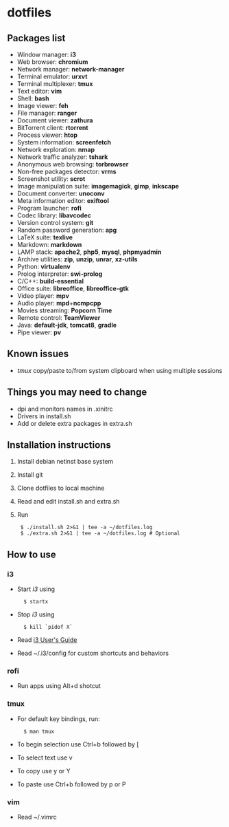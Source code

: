 dotfiles
========

Packages list
-------------

* Window manager: **i3**
* Web browser: **chromium**
* Network manager: **network-manager**
* Terminal emulator: **urxvt**
* Terminal multiplexer: **tmux**
* Text editor: **vim**
* Shell: **bash**
* Image viewer: **feh**
* File manager: **ranger**
* Document viewer: **zathura**
* BitTorrent client: **rtorrent**
* Process viewer: **htop**
* System information: **screenfetch**
* Network exploration: **nmap**
* Network traffic analyzer: **tshark**
* Anonymous web browsing: **torbrowser**
* Non-free packages detector: **vrms**
* Screenshot utility: **scrot**
* Image manipulation suite: **imagemagick**, **gimp**, **inkscape**
* Document converter: **unoconv**
* Meta information editor: **exiftool**
* Program launcher: **rofi**
* Codec library: **libavcodec**
* Version control system: **git**
* Random password generation: **apg**
* LaTeX suite: **texlive**
* Markdown: **markdown**
* LAMP stack: **apache2**, **php5**, **mysql**, **phpmyadmin**
* Archive utilities: **zip**, **unzip**, **unrar**, **xz-utils**
* Python: **virtualenv**
* Prolog interpreter: **swi-prolog**
* C/C++: **build-essential**
* Office suite: **libreoffice**, **libreoffice-gtk**
* Video player: **mpv**
* Audio player: **mpd**+**ncmpcpp**
* Movies streaming: **Popcorn Time**
* Remote control: **TeamViewer**
* Java: **default-jdk**, **tomcat8**, **gradle**
* Pipe viewer: **pv**

Known issues
------------

* *tmux* copy/paste to/from system clipboard when using multiple sessions

Things you may need to change
-----------------------------

* dpi and monitors names in .xinitrc
* Drivers in install.sh
* Add or delete extra packages in extra.sh

Installation instructions
-------------------------

1. Install debian netinst base system
2. Install git
3. Clone dotfiles to local machine
4. Read and edit install.sh and extra.sh
5. Run

		$ ./install.sh 2>&1 | tee -a ~/dotfiles.log
		$ ./extra.sh 2>&1 | tee -a ~/dotfiles.log # Optional

How to use
----------

### i3

* Start *i3* using

		$ startx

* Stop *i3* using

		$ kill `pidof X`

* Read [i3 User's Guide](https://i3wm.org/docs/userguide.html)
* Read ~/.i3/config for custom shortcuts and behaviors

### rofi

* Run apps using Alt+d shotcut

### tmux

* For default key bindings, run:

		$ man tmux

* To begin selection use Ctrl+b followed by [
* To select text use v
* To copy use y or Y
* To paste use Ctrl+b followed by p or P

### vim

* Read ~/.vimrc
